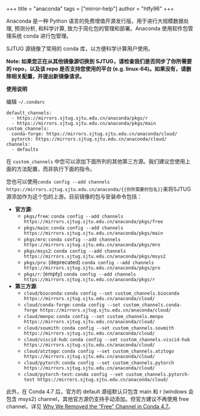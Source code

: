 +++
title = "anaconda"
tags = ["mirror-help"]
author = "htfy96"
+++

Anaconda 是一种 Python 语言的免费增值开源发行版，用于进行大规模数据处理, 预测分析, 和科学计算, 致力于简化包的管理和部署。Anaconda 使用软件包管理系统 conda 进行包管理。

SJTUG 源镜像了常用的 conda 库，以方便科学计算用户使用。

**Note: 如果您正在从其他镜像源切换到 SJTUG，请检查我们是否同步了你所需要的 repo，以及该 repo 是否支持您使用的平台 (e.g. linux-64)。如果没有，请删除相关配置，并提出新镜像请求。**

**使用说明**

编辑 `~/.condarc`

```
default_channels:
  - https://mirrors.sjtug.sjtu.edu.cn/anaconda/pkgs/r
  - https://mirrors.sjtug.sjtu.edu.cn/anaconda/pkgs/main
custom_channels:
  conda-forge: https://mirrors.sjtug.sjtu.edu.cn/anaconda/cloud/
  pytorch: https://mirrors.sjtug.sjtu.edu.cn/anaconda/cloud/
channels:
  - defaults
```

在 `custom_channels` 中您可以添加下面所列的其他第三方源。我们建议您使用上面的方法配置，而非执行下面的指令。

您也可以使用`conda config --add channels https://mirrors.sjtug.sjtu.edu.cn/anaconda/{{你所需要的包名}}`来将SJTUG源添加作为这个包的上游。目前镜像的包与安装命令包括：

- **官方源**:
  - `pkgs/free`: `conda config --add channels https://mirrors.sjtug.sjtu.edu.cn/anaconda/pkgs/free`
  - `pkgs/main`: `conda config --add channels https://mirrors.sjtug.sjtu.edu.cn/anaconda/pkgs/main`
  - `pkgs/mro`: `conda config --add channels https://mirrors.sjtug.sjtu.edu.cn/anaconda/pkgs/mro`
  - `pkgs/msys2`: `conda config --add channels https://mirrors.sjtug.sjtu.edu.cn/anaconda/pkgs/msys2`
  - `pkgs/pro`: (deprecated) `conda config --add channels https://mirrors.sjtug.sjtu.edu.cn/anaconda/pkgs/pro`
  - `pkgs/r`: (empty) `conda config --add channels https://mirrors.sjtug.sjtu.edu.cn/anaconda/pkgs/r`
- **第三方源**:
  - `cloud/bioconda`: `conda config --set custom_channels.bioconda https://mirrors.sjtug.sjtu.edu.cn/anaconda/cloud/`
  - `cloud/conda-forge`: `conda config --set custom_channels.conda-forge https://mirrors.sjtug.sjtu.edu.cn/anaconda/cloud/`
  - `cloud/menpo`: `conda config --set custom_channels.menpo https://mirrors.sjtug.sjtu.edu.cn/anaconda/cloud/`
  - `cloud/soumith`: `conda config --set custom_channels.soumith https://mirrors.sjtug.sjtu.edu.cn/anaconda/cloud/`
  - `cloud/viscid-hub`: `conda config --set custom_channels.viscid-hub https://mirrors.sjtug.sjtu.edu.cn/anaconda/cloud/`
  - `cloud/atztogo`: `conda config --set custom_channels.atztogo https://mirrors.sjtug.sjtu.edu.cn/anaconda/cloud/`
  - `cloud/pytorch`: `conda config --set custom_channels.pytorch https://mirrors.sjtug.sjtu.edu.cn/anaconda/cloud/`
  - `cloud/pytorch-test`: `conda config --set custom_channels.pytorch-test https://mirrors.sjtug.sjtu.edu.cn/anaconda/cloud/`

此外，在 Conda 4.7 后，官方的 default 源组默认只包含 main 和 r (windows 会包含 msys2) channel，其他官方源仍支持手动添加。但官方建议不再使用 free channel，详见 [Why We Removed the “Free” Channel in Conda 4.7](https://www.anaconda.com/why-we-removed-the-free-channel-in-conda-4-7/)。
